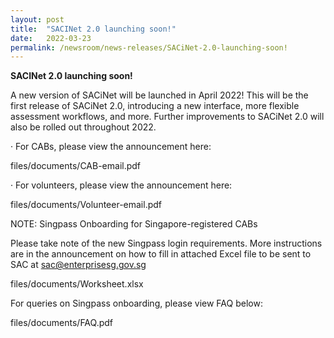```yaml
---
layout: post
title:  "SACINet 2.0 launching soon!"
date:   2022-03-23
permalink: /newsroom/news-releases/SACiNet-2.0-launching-soon!
---
```


**SACINet 2.0 launching soon!**

A new version of SACiNet will be launched in April 2022! This will be the first release of SACiNet 2.0, introducing a new interface, more flexible assessment workflows, and more. Further improvements to SACiNet 2.0 will also be rolled out throughout 2022.

·        For CABs, please view the announcement here:

 files/documents/CAB-email.pdf

·        For volunteers, please view the announcement here:

 files/documents/Volunteer-email.pdf

NOTE: Singpass Onboarding for Singapore-registered CABs

Please take note of the new Singpass login requirements. More instructions are in the announcement on how to fill in attached Excel file to be sent to SAC at sac@enterprisesg.gov.sg

files/documents/Worksheet.xlsx


For queries on Singpass onboarding, please view FAQ below:

files/documents/FAQ.pdf



